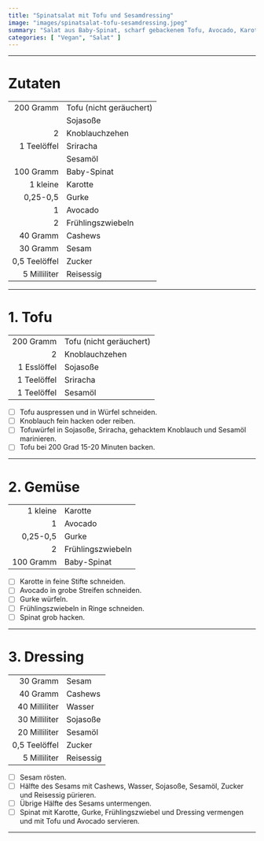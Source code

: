 ```yaml
---
title: "Spinatsalat mit Tofu und Sesamdressing"
image: "images/spinatsalat-tofu-sesamdressing.jpeg"
summary: "Salat aus Baby-Spinat, scharf gebackenem Tofu, Avocado, Karottenstreifen und Sesamdressing"
categories: [ "Vegan", "Salat" ]
---
```


---

# Zutaten

|               |                         |
|--------------:|:------------------------|
|     200 Gramm | Tofu (nicht geräuchert) |
|               | Sojasoße                |
|             2 | Knoblauchzehen          |
|   1 Teelöffel | Sriracha                |
|               | Sesamöl                 |
|     100 Gramm | Baby-Spinat             |
|      1 kleine | Karotte                 |
|      0,25-0,5 | Gurke                   |
|             1 | Avocado                 |
|             2 | Frühlingszwiebeln       |
|      40 Gramm | Cashews                 |
|      30 Gramm | Sesam                   |
| 0,5 Teelöffel | Zucker                  |
|  5 Milliliter | Reisessig               |

---

# 1. Tofu

|             |                         |
|------------:|:------------------------|
|   200 Gramm | Tofu (nicht geräuchert) |
|           2 | Knoblauchzehen          |
| 1 Esslöffel | Sojasoße                |
| 1 Teelöffel | Sriracha                |
| 1 Teelöffel | Sesamöl                 |

- [ ] Tofu auspressen und in Würfel schneiden.
- [ ] Knoblauch fein hacken oder reiben.
- [ ] Tofuwürfel in Sojasoße, Sriracha, gehacktem Knoblauch und Sesamöl marinieren.
- [ ] Tofu bei 200 Grad 15-20 Minuten backen.

---

# 2. Gemüse

|           |                   |
|----------:|:------------------|
|  1 kleine | Karotte           |
|         1 | Avocado           |
|  0,25-0,5 | Gurke             |
|         2 | Frühlingszwiebeln |
| 100 Gramm | Baby-Spinat       |

- [ ] Karotte in feine Stifte schneiden.
- [ ] Avocado in grobe Streifen schneiden.
- [ ] Gurke würfeln.
- [ ] Frühlingszwiebeln in Ringe schneiden.
- [ ] Spinat grob hacken.

---

# 3. Dressing

|               |           |
|--------------:|:----------|
|      30 Gramm | Sesam     |
|      40 Gramm | Cashews   |
| 40 Milliliter | Wasser    |
| 30 Milliliter | Sojasoße  |
| 20 Milliliter | Sesamöl   |
| 0,5 Teelöffel | Zucker    |
|  5 Milliliter | Reisessig |

- [ ] Sesam rösten.
- [ ] Hälfte des Sesams mit Cashews, Wasser, Sojasoße, Sesamöl, Zucker und Reisessig pürieren.
- [ ] Übrige Hälfte des Sesams untermengen.
- [ ] Spinat mit Karotte, Gurke, Frühlingszwiebel und Dressing vermengen und mit Tofu und Avocado servieren.

---
